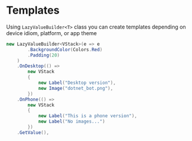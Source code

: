 # Templates
Using `LazyValueBuilder<T>` class you can create templates depending on device idiom, platform, or app theme

```cs
new LazyValueBuilder<VStack>(e => e
        .BackgroundColor(Colors.Red)
        .Padding(20)
    )
    .OnDesktop(() =>
        new VStack
        {
            new Label("Desktop version"),
            new Image("dotnet_bot.png"),
        })
    .OnPhone(() =>
        new VStack
        {
            new Label("This is a phone version"),
            new Label("No images...")
        })
    .GetValue(),
```